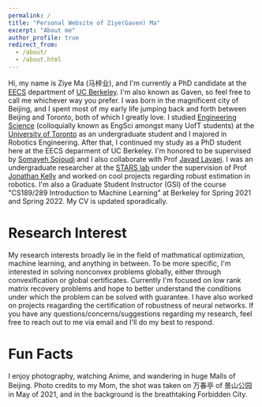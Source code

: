 ```yaml
---
permalink: /
title: "Personal Website of Ziye(Gaven) Ma"
excerpt: "About me"
author_profile: true
redirect_from: 
  - /about/
  - /about.html
---
```

Hi, my name is Ziye Ma (马梓业), and I'm currently a PhD candidate at the [EECS](https://eecs.berkeley.edu) department of [UC Berkeley](https://www.berkeley.edu). I'm also known as Gaven, so feel free to call me whichever way you prefer. I was born in the magnificent city of Beijing, and I spent most of my early life jumping back and forth between Beijing and Toronto, both of which I greatly love. I studied [Engineering Science](https://engsci.utoronto.ca) (colloquially known as EngSci amongst many UofT students) at the [University of Toronto](https://www.utoronto.ca) as an undergraduate student and I majored in Robotics Engineering. After that, I continued my study as a PhD student here at the EECS deparment of UC Berkeley. I'm honored to be supervised by [Somayeh Sojoudi](https://people.eecs.berkeley.edu/~sojoudi/) and I also collaborate with Prof [Javad Lavaei](https://lavaei.ieor.berkeley.edu). I was an undergraduate researcher at the [STARS lab](https://starslab.ca) under the supervision of Prof [Jonathan Kelly](http://stars.utias.utoronto.ca/~jkelly/) and worked on cool projects regarding robust estimation in robotics. I'm also a Graduate Student Instructor (GSI) of the course "CS189/289 Introduction to Machine Learning" at Berkeley for Spring 2021 and Spring 2022. My CV is updated sporadically.

Research Interest
======
My research interests broadly lie in the field of mathmatical optimization, machine learning, and anything in between. To be more specific, I'm interested in solving nonconvex problems globally, either through convexification or global certificates. Currently I'm focused on low rank matrix recovery problems and hope to better understand the conditions under which the problem can be solved with guarantee. I have also worked on projects reagarding the certification of robustness of neural networks. If you have any questions/concerns/suggestions regarding my research, feel free to reach out to me via email and I'll do my best to respond. 

Fun Facts
======
I enjoy photography, watching Anime, and wandering in huge Malls of Beijing. Photo credits to my Mom, the shot was taken on 万春亭 of 景山公园 in May of 2021, and in the background is the breathtaking Forbidden City.
